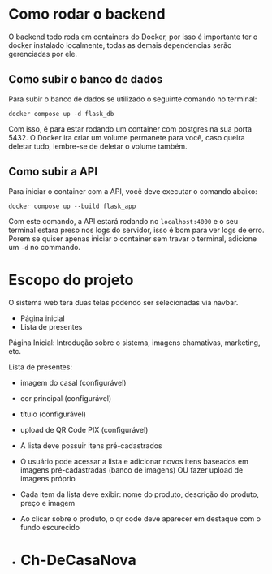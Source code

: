 # Como rodar o backend
O backend todo roda em containers do Docker, por isso é importante ter o docker instalado localmente, todas as demais dependencias serão gerenciadas por ele.

## Como subir o banco de dados

Para subir o banco de dados se utilizado o seguinte comando no terminal:
```
docker compose up -d flask_db
```
Com isso, é para estar rodando um container com postgres na sua porta 5432.
O Docker ira criar um volume permanete para você, caso queira deletar tudo, lembre-se de deletar o volume também.

## Como subir a API

Para iniciar o container com a API, você deve executar o comando abaixo:
```
docker compose up --build flask_app
```
Com este comando, a API estará rodando no `localhost:4000` e o seu terminal estara preso nos logs do servidor, isso é bom para ver logs de erro.
Porem se quiser apenas iniciar o container sem travar o terminal, adicione um `-d` no commando.

# Escopo do projeto

O sistema web terá duas telas podendo ser selecionadas via navbar.
- Página inicial
- Lista de presentes

Página Inicial:
Introdução sobre o sistema, imagens chamativas, marketing, etc.

Lista de presentes:
- imagem do casal (configurável)
- cor principal (configurável)
- título (configurável)
- upload de QR Code PIX (configurável)

- A lista deve possuir itens pré-cadastrados
- O usuário pode acessar a lista e adicionar novos itens baseados em imagens pré-cadastradas (banco de imagens) OU fazer upload de imagens próprio
- Cada item da lista deve exibir: nome do produto, descrição do produto, preço e imagem
- Ao clicar sobre o produto, o qr code deve aparecer em destaque com o fundo escurecido
- # Ch-DeCasaNova
